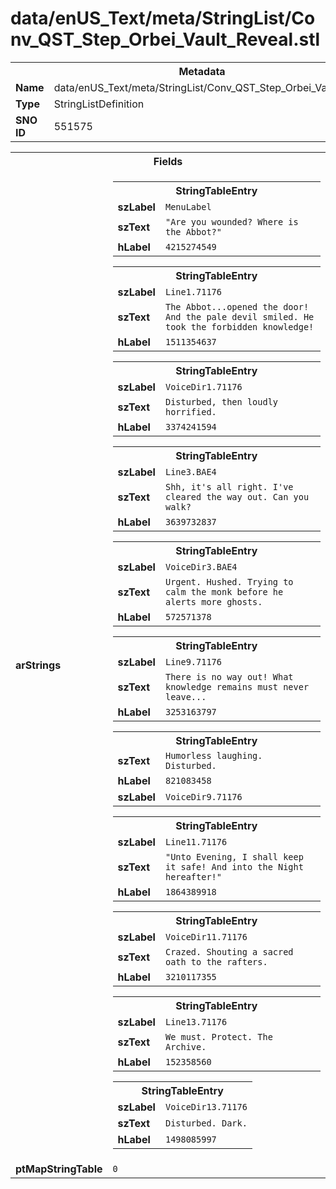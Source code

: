 <h1>data/enUS_Text/meta/StringList/Conv_QST_Step_Orbei_Vault_Reveal.stl</h1><table><tr><th colspan="100%">Metadata</th></tr><tr><td><b>Name</b></td><td>data/enUS_Text/meta/StringList/Conv_QST_Step_Orbei_Vault_Reveal.stl</td></tr><tr><td><b>Type</b></td><td>StringListDefinition</td></tr><tr><td><b>SNO ID</b></td><td>551575</td></tr></table>

<table><tr><th colspan="100%">Fields</th></tr><tr><td><b>arStrings</b></td><td><table><tr><th colspan="100%">StringTableEntry</th></tr><tr><td><b>szLabel</b></td><td><code>MenuLabel</code></td></tr><tr><td><b>szText</b></td><td><code>"Are you wounded? Where is the Abbot?"</code></td></tr><tr><td><b>hLabel</b></td><td><code>4215274549</code></td></tr></table>


<table><tr><th colspan="100%">StringTableEntry</th></tr><tr><td><b>szLabel</b></td><td><code>Line1.71176</code></td></tr><tr><td><b>szText</b></td><td><code>The Abbot...opened the door! And the pale devil smiled. He took the forbidden knowledge!</code></td></tr><tr><td><b>hLabel</b></td><td><code>1511354637</code></td></tr></table>


<table><tr><th colspan="100%">StringTableEntry</th></tr><tr><td><b>szLabel</b></td><td><code>VoiceDir1.71176</code></td></tr><tr><td><b>szText</b></td><td><code>Disturbed, then loudly horrified.</code></td></tr><tr><td><b>hLabel</b></td><td><code>3374241594</code></td></tr></table>


<table><tr><th colspan="100%">StringTableEntry</th></tr><tr><td><b>szLabel</b></td><td><code>Line3.BAE4</code></td></tr><tr><td><b>szText</b></td><td><code>Shh, it's all right. I've cleared the way out. Can you walk?</code></td></tr><tr><td><b>hLabel</b></td><td><code>3639732837</code></td></tr></table>


<table><tr><th colspan="100%">StringTableEntry</th></tr><tr><td><b>szLabel</b></td><td><code>VoiceDir3.BAE4</code></td></tr><tr><td><b>szText</b></td><td><code>Urgent. Hushed. Trying to calm the monk before he alerts more ghosts.</code></td></tr><tr><td><b>hLabel</b></td><td><code>572571378</code></td></tr></table>


<table><tr><th colspan="100%">StringTableEntry</th></tr><tr><td><b>szLabel</b></td><td><code>Line9.71176</code></td></tr><tr><td><b>szText</b></td><td><code>There is no way out! What knowledge remains must never leave...</code></td></tr><tr><td><b>hLabel</b></td><td><code>3253163797</code></td></tr></table>


<table><tr><th colspan="100%">StringTableEntry</th></tr><tr><td><b>szText</b></td><td><code>Humorless laughing. Disturbed.</code></td></tr><tr><td><b>hLabel</b></td><td><code>821083458</code></td></tr><tr><td><b>szLabel</b></td><td><code>VoiceDir9.71176</code></td></tr></table>


<table><tr><th colspan="100%">StringTableEntry</th></tr><tr><td><b>szLabel</b></td><td><code>Line11.71176</code></td></tr><tr><td><b>szText</b></td><td><code>"Unto Evening, I shall keep it safe! And into the Night hereafter!"</code></td></tr><tr><td><b>hLabel</b></td><td><code>1864389918</code></td></tr></table>


<table><tr><th colspan="100%">StringTableEntry</th></tr><tr><td><b>szLabel</b></td><td><code>VoiceDir11.71176</code></td></tr><tr><td><b>szText</b></td><td><code>Crazed. Shouting a sacred oath to the rafters.</code></td></tr><tr><td><b>hLabel</b></td><td><code>3210117355</code></td></tr></table>


<table><tr><th colspan="100%">StringTableEntry</th></tr><tr><td><b>szLabel</b></td><td><code>Line13.71176</code></td></tr><tr><td><b>szText</b></td><td><code>We must. Protect. The Archive.</code></td></tr><tr><td><b>hLabel</b></td><td><code>152358560</code></td></tr></table>


<table><tr><th colspan="100%">StringTableEntry</th></tr><tr><td><b>szLabel</b></td><td><code>VoiceDir13.71176</code></td></tr><tr><td><b>szText</b></td><td><code>Disturbed. Dark.</code></td></tr><tr><td><b>hLabel</b></td><td><code>1498085997</code></td></tr></table>


</td></tr><tr><td><b>ptMapStringTable</b></td><td><code>0</code></td></tr></table>

